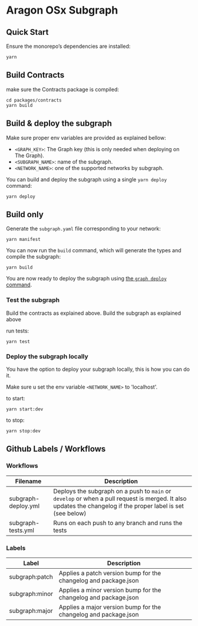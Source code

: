 # Aragon OSx Subgraph

## Quick Start

Ensure the monorepo’s dependencies are installed:

```console
yarn
```

## Build Contracts

make sure the Contracts package is compiled:

```console
cd packages/contracts
yarn build
```

## Build & deploy the subgraph

Make sure proper env variables are provided as explained bellow:

- `<GRAPH_KEY>`: The Graph key (this is only needed when deploying on The Graph).
- `<SUBGRAPH_NAME>`: name of the subgraph.
- `<NETWORK_NAME>`: one of the supported networks by subgraph.

You can build and deploy the subgraph using a single `yarn deploy` command:

```console
yarn deploy
```

## Build only

Generate the `subgraph.yaml` file corresponding to your network:

```console
yarn manifest
```

You can now run the `build` command, which will generate the types and compile the subgraph:

```console
yarn build
```

You are now ready to deploy the subgraph using [the `graph deploy` command](https://thegraph.com/docs/deploy-a-subgraph).

### Test the subgraph

Build the contracts as explained above.
Build the subgraph as explained above

run tests:

```console
yarn test
```

### Deploy the subgraph locally

You have the option to deploy your subgraph locally, this is how you can do it.

Make sure u set the env variable `<NETWORK_NAME>` to 'localhost'.

to start:

```console
yarn start:dev
```

to stop:

```console
yarn stop:dev
```

## Github Labels / Workflows

### Workflows

| Filename            | Description                                                                                                                                                  |
| ------------------- | ------------------------------------------------------------------------------------------------------------------------------------------------------------ |
| subgraph-deploy.yml | Deploys the subgraph on a push to `main` or `develop` or when a pull request is merged. It also updates the changelog if the proper label is set (see below) |
| subgraph-tests.yml  | Runs on each push to any branch and runs the tests                                                                                                           |

### Labels

| Label          | Description                                                     |
| -------------- | --------------------------------------------------------------- |
| subgraph:patch | Applies a patch version bump for the changelog and package.json |
| subgraph:minor | Applies a minor version bump for the changelog and package.json |
| subgraph:major | Applies a major version bump for the changelog and package.json |
